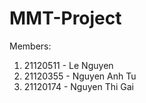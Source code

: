 ﻿# MMT-Project

Members:
1. 21120511 - Le Nguyen
2. 21120355 - Nguyen Anh Tu
3. 21120174 - Nguyen Thi Gai
